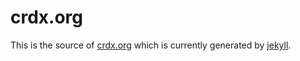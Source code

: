 # crdx.org

This is the source of [crdx.org](http://crdx.org) which is currently generated by [jekyll](https://github.com/mojombo/jekyll/).